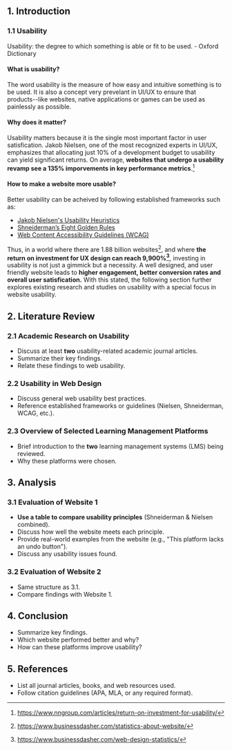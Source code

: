 ## 1. Introduction
### 1.1 Usability

Usability: the degree to which something is able or fit to be used. - Oxford Dictionary

#### What is usability?
The word usability is the measure of how easy and intuitive something is to be used. It is also a concept very prevelant in UI/UX to ensure that products--like websites, native applications or games can be used as painlessly as possible. 

#### Why does it matter?
Usability matters because it is the single most important factor in user satisfication. Jakob Nielsen, one of the most recognized experts in UI/UX, emphasizes that allocating just 10% of a development budget to usability can yield significant returns. On average, **websites that undergo a usability revamp see a 135% imporvements in key performance metrics**.[^1]

#### How to make a website more usable?
Better usability can be acheived by following established frameworks such as:
- [Jakob Nielsen's Usability Heuristics](https://www.nngroup.com/articles/ten-usability-heuristics/)
- [Shneiderman’s Eight Golden Rules](https://www.cs.umd.edu/users/ben/goldenrules.html)
- [Web Content Accessibility Guidelines (WCAG)](https://www.wcag.com/)

Thus, in a world where there are 1.88 billion websites[^2], and where **the return on investment for UX design can reach 9,900%[^3]**, investing in usability is not just a gimmick but a necessity. A well designed, and user friendly website leads to **higher engagement, better conversion rates and overall user satisfication.** With this stated, the following section 
further explores existing research and studies on usability with a special focus in website usability.
>
## 2. Literature Review

### 2.1 Academic Research on Usability
- Discuss at least **two** usability-related academic journal articles.
- Summarize their key findings.
- Relate these findings to web usability.

### 2.2 Usability in Web Design
- Discuss general web usability best practices.
- Reference established frameworks or guidelines (Nielsen, Shneiderman, WCAG, etc.).

### 2.3 Overview of Selected Learning Management Platforms
- Brief introduction to the **two** learning management systems (LMS) being reviewed.
- Why these platforms were chosen.

## 3. Analysis

### 3.1 Evaluation of Website 1
- **Use a table to compare usability principles** (Shneiderman & Nielsen combined).
- Discuss how well the website meets each principle.
- Provide real-world examples from the website (e.g., "This platform lacks an undo button").
- Discuss any usability issues found.

### 3.2 Evaluation of Website 2
- Same structure as 3.1.
- Compare findings with Website 1.

## 4. Conclusion
- Summarize key findings.
- Which website performed better and why?
- How can these platforms improve usability?

## 5. References
- List all journal articles, books, and web resources used.
- Follow citation guidelines (APA, MLA, or any required format).


[^1]: https://www.nngroup.com/articles/return-on-investment-for-usability/
[^2]: https://www.businessdasher.com/statistics-about-website/
[^3]: https://www.businessdasher.com/web-design-statistics/
